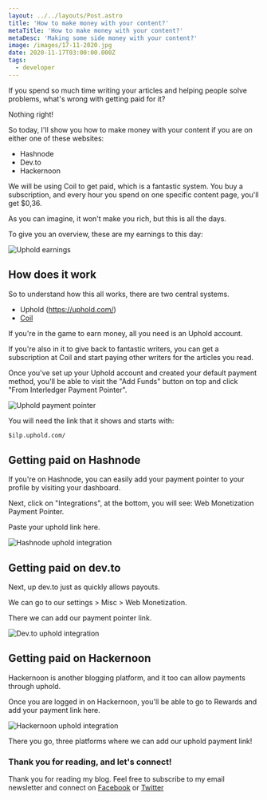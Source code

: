 ```yaml
---
layout: ../../layouts/Post.astro
title: 'How to make money with your content?'
metaTitle: 'How to make money with your content?'
metaDesc: 'Making some side money with your content?'
image: /images/17-11-2020.jpg
date: 2020-11-17T03:00:00.000Z
tags:
  - developer
---
```


If you spend so much time writing your articles and helping people solve problems, what's wrong with getting paid for it?

Nothing right!

So today, I'll show you how to make money with your content if you are on either one of these websites:

- Hashnode
- Dev.to
- Hackernoon

We will be using Coil to get paid, which is a fantastic system. You buy a subscription, and every hour you spend on one specific content page, you'll get \$0,36.

As you can imagine, it won't make you rich, but this is all the days.

To give you an overview, these are my earnings to this day:

![Uphold earnings](https://cdn.hashnode.com/res/hashnode/image/upload/v1605245440749/s7aZz-Wyz.png)

## How does it work

So to understand how this all works, there are two central systems.

- Uphold (https://uphold.com/)
- [Coil](https://coil.com/)

If you're in the game to earn money, all you need is an Uphold account.

If you're also in it to give back to fantastic writers, you can get a subscription at Coil and start paying other writers for the articles you read.

Once you've set up your Uphold account and created your default payment method, you'll be able to visit the "Add Funds" button on top and click "From Interledger Payment Pointer".

![Uphold payment pointer](https://cdn.hashnode.com/res/hashnode/image/upload/v1605246049010/8Tjw8pEJy.png)

You will need the link that it shows and starts with:

```html
$ilp.uphold.com/
```

## Getting paid on Hashnode

If you're on Hashnode, you can easily add your payment pointer to your profile by visiting your dashboard.

Next, click on "Integrations", at the bottom, you will see:
Web Monetization Payment Pointer.

Paste your uphold link here.

![Hashnode uphold integration](https://cdn.hashnode.com/res/hashnode/image/upload/v1605246309811/kRaCJLdXh.png)

## Getting paid on dev.to

Next, up dev.to just as quickly allows payouts.

We can go to our settings > Misc > Web Monetization.

There we can add our payment pointer link.

![Dev.to uphold integration](https://cdn.hashnode.com/res/hashnode/image/upload/v1605246532263/mjb4v-UWO.png)

## Getting paid on Hackernoon

Hackernoon is another blogging platform, and it too can allow payments through uphold.

Once you are logged in on Hackernoon, you'll be able to go to Rewards and add your payment link here.

![Hackernoon uphold integration](https://cdn.hashnode.com/res/hashnode/image/upload/v1605246812959/jIx_zKOpz.png)

There you go, three platforms where we can add our uphold payment link!

### Thank you for reading, and let's connect!

Thank you for reading my blog. Feel free to subscribe to my email newsletter and connect on [Facebook](https://www.facebook.com/DailyDevTipsBlog) or [Twitter](https://twitter.com/DailyDevTips1)
